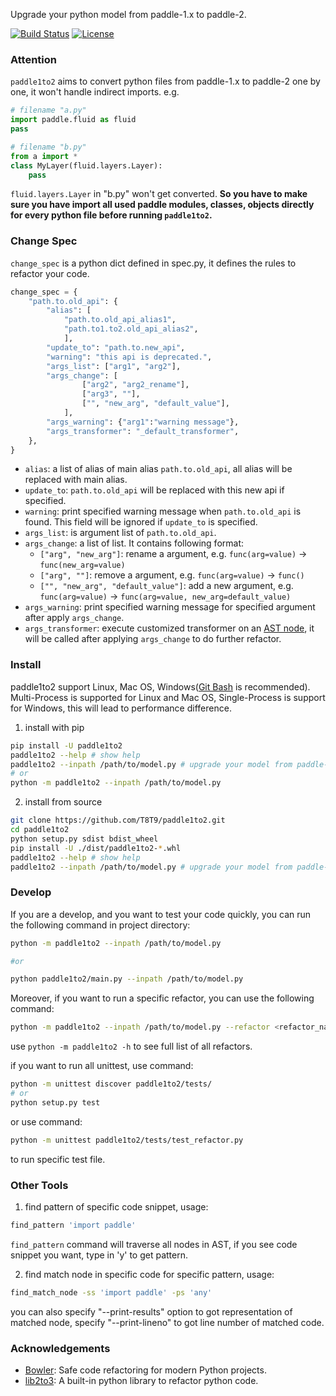 Upgrade your python model from paddle-1.x to paddle-2.

[![Build Status](https://travis-ci.org/PaddlePaddle/paddle1to2.svg?branch=master)](https://travis-ci.org/PaddlePaddle/paddle1to2)
[![License](https://img.shields.io/badge/License-Apache%202.0-blue.svg)](https://opensource.org/licenses/Apache-2.0)

### Attention
`paddle1to2` aims to convert python files from paddle-1.x to paddle-2 one by one, it won't handle indirect imports. e.g.

```python
# filename "a.py"
import paddle.fluid as fluid
pass

# filename "b.py"
from a import *
class MyLayer(fluid.layers.Layer):
    pass
```

`fluid.layers.Layer` in "b.py" won't get converted.
**So you have to make sure you have import all used paddle modules, classes, objects directly for every python file before running `paddle1to2`.**

### Change Spec
`change_spec` is a python dict defined in spec.py, it defines the rules to refactor your code.

```python
change_spec = {
    "path.to.old_api": {
        "alias": [
            "path.to.old_api_alias1",
            "path.to1.to2.old_api_alias2",
            ],
        "update_to": "path.to.new_api",
        "warning": "this api is deprecated.",
        "args_list": ["arg1", "arg2"],
        "args_change": [
                ["arg2", "arg2_rename"],
                ["arg3", ""],
                ["", "new_arg", "default_value"],
            ],
        "args_warning": {"arg1":"warning message"},
        "args_transformer": "_default_transformer",
    },
}
```

- `alias`: a list of alias of main alias `path.to.old_api`, all alias will be replaced with main alias.
- `update_to`: `path.to.old_api` will be replaced with this new api if specified.
- `warning`: print specified warning message when `path.to.old_api` is found. This field will be ignored if `update_to` is specified.
- `args_list`: is argument list of `path.to.old_api`.
- `args_change`: a list of list. It contains following format:
  - `["arg", "new_arg"]`: rename a argument, e.g. `func(arg=value)` -> `func(new_arg=value)`
  - `["arg", ""]`: remove a argument, e.g. `func(arg=value)` -> `func()`
  - `["", "new_arg", "default_value"]`: add a new argument, e.g. `func(arg=value)` -> `func(arg=value, new_arg=default_value)`
- `args_warning`: print specified warning message for specified argument after apply `args_change`.
- `args_transformer`: execute customized transformer on an [AST node](https://github.com/python/cpython/blob/75c80b0bda89debf312f075716b8c467d411f90e/Lib/lib2to3/pytree.py#L207), it will be called after applying `args_change` to do further refactor.


### Install
paddle1to2 support Linux, Mac OS, Windows([Git Bash](https://gitforwindows.org/) is recommended). Multi-Process is supported for Linux and Mac OS, Single-Process is support for Windows, this will lead to performance difference.

1. install with pip

```bash
pip install -U paddle1to2
paddle1to2 --help # show help
paddle1to2 --inpath /path/to/model.py # upgrade your model from paddle-1.x to paddle-2.0
# or
python -m paddle1to2 --inpath /path/to/model.py
```

2. install from source

```bash
git clone https://github.com/T8T9/paddle1to2.git
cd paddle1to2
python setup.py sdist bdist_wheel
pip install -U ./dist/paddle1to2-*.whl
paddle1to2 --help # show help
paddle1to2 --inpath /path/to/model.py # upgrade your model from paddle-1.x to paddle-2.0
```

### Develop
If you are a develop, and you want to test your code quickly, you can run the following command in project directory:

```bash
python -m paddle1to2 --inpath /path/to/model.py

#or 

python paddle1to2/main.py --inpath /path/to/model.py
```

Moreover, if you want to run a specific refactor, you can use the following command:

```bash
python -m paddle1to2 --inpath /path/to/model.py --refactor <refactor_name>
```

use `python -m paddle1to2 -h` to see full list of all refactors.

if you want to run all unittest, use command:

```bash
python -m unittest discover paddle1to2/tests/
# or
python setup.py test
```
or use command:

```bash
python -m unittest paddle1to2/tests/test_refactor.py
```
to run specific test file.

### Other Tools
1. find pattern of specific code snippet, usage:

```bash
find_pattern 'import paddle'
```
`find_pattern` command will traverse all nodes in AST, if you see code snippet you want, type in 'y' to get pattern.

2. find match node in specific code for specific pattern, usage:

```bash
find_match_node -ss 'import paddle' -ps 'any'
```

you can also specify "--print-results" option to got representation of matched node, specify "--print-lineno" to got line number of matched code.


### Acknowledgements
- [Bowler](https://github.com/facebookincubator/Bowler/): Safe code refactoring for modern Python projects.
- [lib2to3](https://github.com/python/cpython/tree/master/Lib/lib2to3): A built-in python library to refactor python code.
